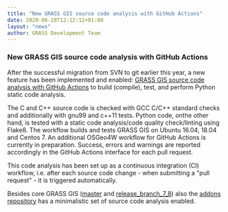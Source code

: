 ```yaml
---
title: "New GRASS GIS source code analysis with GitHub Actions"
date: 2020-06-28T12:12:12+01:00
layout: "news"
author: GRASS Development Team
---
```


### New GRASS GIS source code analysis with GitHub Actions

After the successful migration from SVN to git earlier this year, a new feature has been implemented and enabled: [GRASS GIS source code analysis with GitHub Actions](https://github.com/OSGeo/grass/actions) to build (compile), test, and perform Python static code analysis.

The C and C++ source code is checked with GCC C/C++ standard checks and additionally with gnu99 and c++11 tests. Python code, onthe other hand, is tested with a static code analysis/code quality check/linting using Flake8. The workflow builds and tests GRASS GIS on Ubuntu 16.04, 18.04 and Centos 7. An additional OSGeo4W workflow for GitHub Actions is currently in preparation. Success, errors and warnings are reported accordingly in the GitHub Actions interface for each pull request.

This code analysis has been set up as a continuous integration (CI) workflow, i.e. after each source code change - when submitting a "pull request" - it is triggered automatically.

Besides core GRASS GIS ([master](https://github.com/OSGeo/grass/) and [release_branch_7_8](https://github.com/OSGeo/grass/tree/releasebranch_7_8)) also the [addons repository](https://github.com/OSGeo/grass-addons/actions) has a minimalistic set of source code analysis enabled.
